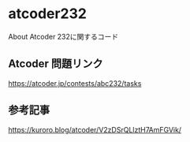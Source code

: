 # atcoder232
About Atcoder 232に関するコード

## Atcoder 問題リンク
https://atcoder.jp/contests/abc232/tasks

## 参考記事
https://kuroro.blog/atcoder/V2zDSrQLlztH7AmFGVik/
